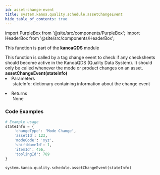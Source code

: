 ```yaml
---
id: asset-change-event
title: system.kanoa.quality.schedule.assetChangeEvent
hide_table_of_contents: true
---
```


import PurpleBox from '@site/src/components/PurpleBox';
import HeaderBox from '@site/src/components/HeaderBox';

<PurpleBox>This function is part of the <b>kanoaQDS</b> module</PurpleBox>

<HeaderBox header="Description">
  This function is called by a tag change event to check if any checksheets should become active in the KanoaQDS (Quality Data System). It should only be called whenever the mode or product changes on an asset.
</HeaderBox>

<HeaderBox header="Syntax">
  <b>assetChangeEvent(stateInfo)</b>
  <li>Parameters<br />
      <ul>stateInfo: dictionary containing information about the change event</ul>
  </li>
  <li>Returns<br />
    <ul>None</ul>
  </li>
</HeaderBox>

### Code Examples

```python
# Example usage
stateInfo = {
    'changeType': 'Mode Change',
    'assetId': 123,
    'modeCode': 'xyz',
    'shiftNameId': 1,
    'itemId': 456,
    'toolingId': 789
}

system.kanoa.quality.schedule.assetChangeEvent(stateInfo)